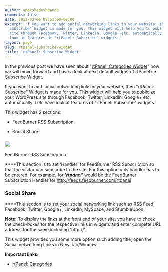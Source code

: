 ```yaml
---
author: apekshadeshpande
comments: false
date: 2012-02-06 09:51:00+00:00
excerpt: 'f you want to add social networking links in your website, then "rtPanel:
  Subscribe" Widget is made for you. This widget will help you to publicize your WordPress
  site through Facebook, Twitter, LinkedIn, Google+ etc. automatically. Lets have
  look at features of "rtPanel: Subscribe" widgets.'
layout: page
slug: rtpanel-subscribe-widget
title: 'rtPanel: Subscribe Widget'
---
```


In the previous post we have seen about "[rtPanel: Categories Widget](https://rtcamp.com/blog/rtp-categories-widget/)" now we will move forward and have a look at next default widget of rtPanel i.e Subscribe Widget.

If you want to add social networking links in your website, then "rtPanel: Subscribe" Widget is made for you. This widget will help you to publicize your WordPress site through Facebook, Twitter, LinkedIn, Google+ etc. automatically. Lets have look at features of "rtPanel: Subscribe" widgets.

This widget has 2 sections:



	
  * FeedBurner RSS Subscription.

	
  * Social Share.




### [![](https://rtcamp.com/wp-content/uploads/2012/01/rtsubscription-218x600.jpg)](https://rtcamp.com/wp-content/uploads/2012/01/rtsubscription.jpg)
FeedBurner RSS Subscription


****This section is to set 'Handler' for FeedBurner RSS Subscription so that the visitor can subscribe to the site. For this option only handler has to be entered. For example, for _**'rtpanel'**_ would be the FeedBurner Subscription Handler for http://feeds.feedburner.com/rtpanel


### Social Share


****This section is to set your social networking link such as RSS Feed, Facebook, Twitter, Google+, LinkedIn, MySpace, and StumbleUpon.

**Note:** To display the links at the front end of your site, you have to check the check-boxes for the respective links in widgets and enter complete URL address for the same including 'http://'.

This widget provides you some more option such adding title, open the Social networking Links in New Tab/Window.

**Important links:**



	
  * [rtPanel: Categories](https://rtcamp.com/blog/rtp-categories-widget/)


